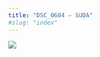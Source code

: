 ```yaml
---
title: "DSC_0604 – SUDA"
#slug: "index"
---
```


[![](/wp-content/2015/05/DSC_0604-300x201.jpg)](/wp-content/2015/05/DSC_0604.jpg)